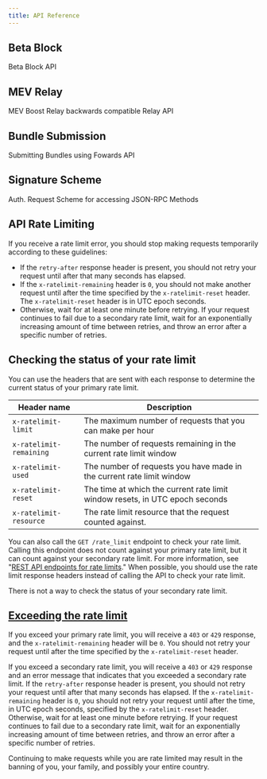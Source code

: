 ```yaml
---
title: API Reference
---
```


## Beta Block

Beta Block API

## MEV Relay

MEV Boost Relay backwards compatible Relay API

## Bundle Submission

Submitting Bundles using Fowards API

## Signature Scheme

Auth. Request Scheme for accessing JSON-RPC Methods

## API Rate Limiting

If you receive a rate limit error, you should stop making requests temporarily according to these guidelines:

- If the `retry-after` response header is present, you should not retry your request until after that many seconds has elapsed.
- If the `x-ratelimit-remaining` header is `0`, you should not make another request until after the time specified by the `x-ratelimit-reset` header. The `x-ratelimit-reset` header is in UTC epoch seconds.
- Otherwise, wait for at least one minute before retrying. If your request continues to fail due to a secondary rate limit, wait for an exponentially increasing amount of time between retries, and throw an error after a specific number of retries.

## Checking the status of your rate limit

You can use the headers that are sent with each response to determine the current status of your primary rate limit.

| Header name             | Description                                                                  |
| ----------------------- | ---------------------------------------------------------------------------- |
| `x-ratelimit-limit`     | The maximum number of requests that you can make per hour                    |
| `x-ratelimit-remaining` | The number of requests remaining in the current rate limit window            |
| `x-ratelimit-used`      | The number of requests you have made in the current rate limit window        |
| `x-ratelimit-reset`     | The time at which the current rate limit window resets, in UTC epoch seconds |
| `x-ratelimit-resource`  | The rate limit resource that the request counted against.                    |

You can also call the `GET /rate_limit` endpoint to check your rate limit. Calling this endpoint does not count against your primary rate limit, but it can count against your secondary rate limit. For more information, see "[REST API endpoints for rate limits](https://docs.github.com/en/rest/rate-limit/rate-limit)." When possible, you should use the rate limit response headers instead of calling the API to check your rate limit.

There is not a way to check the status of your secondary rate limit.

## [Exceeding the rate limit](https://docs.github.com/en/rest/using-the-rest-api/rate-limits-for-the-rest-api?apiVersion=2022-11-28#exceeding-the-rate-limit)

If you exceed your primary rate limit, you will receive a `403` or `429` response, and the `x-ratelimit-remaining` header will be `0`. You should not retry your request until after the time specified by the `x-ratelimit-reset` header.

If you exceed a secondary rate limit, you will receive a `403` or `429` response and an error message that indicates that you exceeded a secondary rate limit. If the `retry-after` response header is present, you should not retry your request until after that many seconds has elapsed. If the `x-ratelimit-remaining` header is `0`, you should not retry your request until after the time, in UTC epoch seconds, specified by the `x-ratelimit-reset` header. Otherwise, wait for at least one minute before retrying. If your request continues to fail due to a secondary rate limit, wait for an exponentially increasing amount of time between retries, and throw an error after a specific number of retries.

Continuing to make requests while you are rate limited may result in the banning of you, your family, and possibly your entire country.
